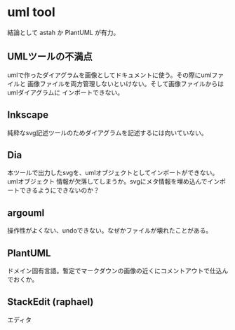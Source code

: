 # uml tool

結論として astah か PlantUML が有力。

## UMLツールの不満点

umlで作ったダイアグラムを画像としてドキュメントに使う。その際にumlファイルと
画像ファイルを両方管理しないといけない。そして画像ファイルからはumlダイアグラムに
インポートできない。

## Inkscape

純粋なsvg記述ツールのためダイアグラムを記述するには向いていない。

## Dia

本ツールで出力したsvgを、umlオブジェクトとしてインポートができない。umlオブジェクト
情報が欠落してしまうか。svgにメタ情報を埋め込んでインポートできるようにできないのか？

## argouml

操作性がよくない、undoできない。なぜかファイルが壊れたことがある。

## PlantUML
ドメイン固有言語。暫定でマークダウンの画像の近くにコメントアウトで仕込んでおくか。

<!---
コメントアウト
-->

## StackEdit (raphael)
エディタ
